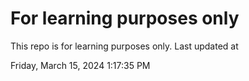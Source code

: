 # For learning purposes only
This repo is for learning purposes only.
Last updated at

Friday, March 15, 2024 1:17:35 PM

